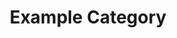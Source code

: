 ---
title: Example Category
description: A description of this category
# Badge style
style:
    background: "#2a9d8f"
    color: "#fff"
---